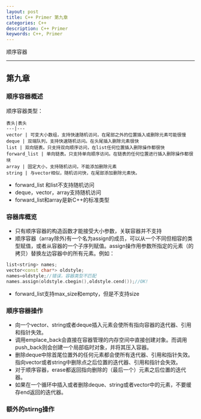 ```yaml
---
layout: post
title: C++ Primer 第九章
categories: C++
description: C++ Primer
keywords: C++, Primer
---
```


顺序容器

---

## 第九章

### 顺序容器概述
顺序容器类型：

```
表头|表头
---|---
vector | 可变大小数组，支持快速随机访问，在尾部之外的位置插入或删除元素可能很慢
deque | 双端队列，支持快速随机访问。在头尾插入删除元素很快
list | 双向链表。只支持双向顺序访问，在list任何位置插入删除操作都很快
forward_list | 单向链表。只支持单向顺序访问。在链表的任何位置进行插入删除操作都很块
array | 固定大小，支持随机访问，不能添加删除元素
string | 与vector相似，随机访问快，在尾部添加删除元素快。
```
- forward_list 和list不支持随机访问
- deque，vector，array支持随机访问
- forward_list和array是新C++的标准类型

### 容器库概览

- 只有顺序容器的构造函数才能接受大小参数，关联容器并不支持
- 顺序容器（array除外)有一个名为assign的成员，可以从一个不同但相容的类型赋值，或者从容器的一个子序列赋值。assign操作用参数所指定的元素（的拷贝）替换左边容器中的所有元素。例如：
```c++
list<string> names;
vector<const char*> oldstyle;
names=oldstyle;//错误，容器类型不匹配
names.assign(oldstyle.cbegin(),oldstyle.cend());//OK!
```
- forward_list支持max_size和empty，但是不支持size

### 顺序容器操作

- 向一个vector、string或者deque插入元素会使所有指向容器的迭代器、引用和指针失效。
- 调用emplace_back会直接在容器管理的内存空间中直接创建对象。而调用push_back则会创建一个局部临时对象，并将其压入容器。
- 删除deque中除首尾位置外的任何元素都会使所有迭代器、引用和指针失效。指向vector或者string中删除点之后位置的迭代器、引用和指针会失效。
- 对于顺序容器，erase都返回指向删除的（最后一个）元素之后位置的迭代器。
- 如果在一个循环中插入或者删除deque、string或者vector中的元素，不要缓存end返回的迭代器。

### 额外的stirng操作
